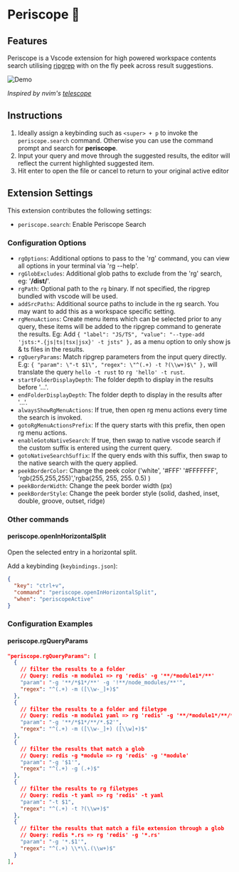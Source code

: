 # Periscope 🫧

## Features

Periscope is a Vscode extension for high powered workspace contents search utilising [ripgrep](https://github.com/BurntSushi/ripgrep) with on the fly peek across result suggestions.

![Demo](https://github.com/joshmu/periscope/blob/master/assets/demo.gif?raw=true)

_Inspired by nvim's [telescope](https://github.com/nvim-telescope/telescope.nvim)_

## Instructions

1. Ideally assign a keybinding such as `<super> + p` to invoke the `periscope.search` command. Otherwise you can use the command prompt and search for **periscope**.
2. Input your query and move through the suggested results, the editor will reflect the current highlighted suggested item.
3. Hit enter to open the file or cancel to return to your original active editor

## Extension Settings

This extension contributes the following settings:

- `periscope.search`: Enable Periscope Search

### Configuration Options

- `rgOptions`: Additional options to pass to the 'rg' command, you can view all options in your terminal via 'rg --help'.
- `rgGlobExcludes`: Additional glob paths to exclude from the 'rg' search, eg: '**/dist/**'.
- `rgPath`: Optional path to the `rg` binary. If not specified, the ripgrep bundled with vscode will be used.
- `addSrcPaths`: Additional source paths to include in the rg search. You may want to add this as a workspace specific setting.
- `rgMenuActions`: Create menu items which can be selected prior to any query, these items will be added to the ripgrep command to generate the results. Eg: Add `{ "label": "JS/TS", "value": "--type-add 'jsts:*.{js|ts|tsx|jsx}' -t jsts" },` as a menu option to only show js & ts files in the results.
- `rgQueryParams`: Match ripgrep parameters from the input query directly. E.g: `{ "param": \"-t $1\", "regex": \"^(.+) -t ?(\\w+)$\" },` will translate the query `hello -t rust` to `rg 'hello' -t rust`.
- `startFolderDisplayDepth`: The folder depth to display in the results before '...'.
- `endFolderDisplayDepth`: The folder depth to display in the results after '...'.
- `alwaysShowRgMenuActions`: If true, then open rg menu actions every time the search is invoked.
- `gotoRgMenuActionsPrefix`: If the query starts with this prefix, then open rg menu actions.
- `enableGotoNativeSearch`: If true, then swap to native vscode search if the custom suffix is entered using the current query.
- `gotoNativeSearchSuffix`: If the query ends with this suffix, then swap to the native search with the query applied.
- `peekBorderColor`: Change the peek color ('white', '#FFF' '#FFFFFFF', 'rgb(255,255,255)','rgba(255, 255, 255. 0.5) )
- `peekBorderWidth`: Change the peek border width (px)
- `peekBorderStyle`: Change the peek border style (solid, dashed, inset, double, groove, outset, ridge)

### Other commands

#### periscope.openInHorizontalSplit

Open the selected entry in a horizontal split.

Add a keybinding (`keybindings.json`):

```json
{
  "key": "ctrl+v",
  "command": "periscope.openInHorizontalSplit",
  "when": "periscopeActive"
}
```

### Configuration Examples

#### periscope.rgQueryParams

```json
"periscope.rgQueryParams": [
  {
    // filter the results to a folder
    // Query: redis -m module1 => rg 'redis' -g '**/*module1*/**'
    "param": "-g '**/*$1*/**' -g '!**/node_modules/**'",
    "regex": "^(.+) -m ([\\w-_]+)$"
  },
  {
    // filter the results to a folder and filetype
    // Query: redis -m module1 yaml => rg 'redis' -g '**/*module1*/**/*.yaml'
    "param": "-g '**/*$1*/**/*.$2'",
    "regex": "^(.+) -m ([\\w-_]+) ([\\w]+)$"
  },
  {
    // filter the results that match a glob
    // Query: redis -g *module => rg 'redis' -g '*module'
    "param": "-g '$1'",
    "regex": "^(.+) -g (.+)$"
  },
  {
    // filter the results to rg filetypes
    // Query: redis -t yaml => rg 'redis' -t yaml
    "param": "-t $1",
    "regex": "^(.+) -t ?(\\w+)$"
  },
  {
    // filter the results that match a file extension through a glob
    // Query: redis *.rs => rg 'redis' -g '*.rs'
    "param": "-g '*.$1'",
    "regex": "^(.+) \\*\\.(\\w+)$"
  }
],
```
